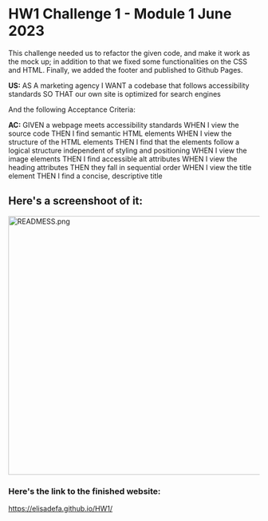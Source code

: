 # HW1 Challenge 1 - Module 1 June 2023

This challenge needed us to refactor the given code, and make it work as the
mock up; in addition to that we fixed some functionalities on the CSS and HTML.
Finally, we added the footer  and published to Github Pages. 

__US:__
AS A marketing agency
I WANT a codebase that follows accessibility standards
SO THAT our own site is optimized for search engines

And the following Acceptance Criteria:

__AC:__
GIVEN a webpage meets accessibility standards
WHEN I view the source code
THEN I find semantic HTML elements
WHEN I view the structure of the HTML elements
THEN I find that the elements follow a logical structure independent of styling and positioning
WHEN I view the image elements
THEN I find accessible alt attributes
WHEN I view the heading attributes
THEN they fall in sequential order
WHEN I view the title element
THEN I find a concise, descriptive title

## Here's a screenshoot of it:
<img width="518" alt="READMESS.png" src="READMESS.png">

### Here's the link to the finished website:
https://elisadefa.github.io/HW1/